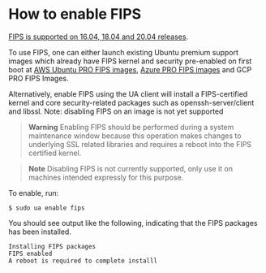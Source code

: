 # How to enable FIPS

[FIPS is supported on 16.04, 18.04 and 20.04 releases](https://ubuntu.com/security/certifications/docs/fips).

To use FIPS, one can either launch existing Ubuntu premium support images which already have FIPS
kernel and security pre-enabled on first boot at [AWS Ubuntu PRO FIPS images](https://ubuntu.com/aws/fips), [Azure PRO FIPS images](https://ubuntu.com/azure/fips) and GCP PRO FIPS Images.

Alternatively, enable FIPS using the UA client will install a FIPS-certified kernel and core security-related
packages such as openssh-server/client and libssl. Note: disabling FIPS on an image is not yet
supported

> **Warning**
> Enabling FIPS should be performed during a system maintenance window because this operation
> makes changes to underlying SSL related libraries and requires a reboot into the FIPS certified
> kernel.

> **Note**
> Disabling FIPS is not currently supported, only use it on machines intended expressly for this
> purpose.

To enable, run:

```console
$ sudo ua enable fips
```

You should see output like the following, indicating that the FIPS packages has been installed.

```
Installing FIPS packages
FIPS enabled
A reboot is required to complete installl
```
